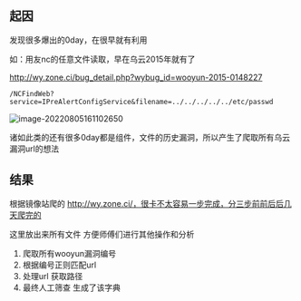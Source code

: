 ## 起因

发现很多爆出的0day，在很早就有利用

如：用友nc的任意文件读取，早在乌云2015年就有了

http://wy.zone.ci/bug_detail.php?wybug_id=wooyun-2015-0148227

```
/NCFindWeb?service=IPreAlertConfigService&filename=../../../../../etc/passwd
```

![image-20220805161102650](/Users/conan/Desktop/wooyun/README.assets/image-20220805161102650.png)

诸如此类的还有很多0day都是组件，文件的历史漏洞，所以产生了爬取所有乌云漏洞url的想法

## 结果

根据镜像站爬的 http://wy.zone.ci/，很卡不太容易一步完成，分三步前前后后几天爬完的

这里放出来所有文件 方便师傅们进行其他操作和分析

1. 爬取所有wooyun漏洞编号
2. 根据编号正则匹配url
3. 处理url 获取路径
4. 最终人工筛查 生成了该字典
